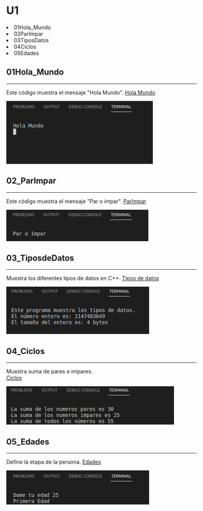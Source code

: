 # U1  

<e1>
<li>01Hola_Mundo</li>
<li>02ParImpar</li>
<li>03TiposDatos</li>
<li>04Ciclos</li>
<li>05Edades</li>
</e>

<h2>01Hola_Mundo </h2>

___
Este código muestra el mensaje "Hola Mundo".
[Hola Mundo](https://github.com/UP210586/UP210586_CPP/blob/master/U1/01Hola_Mundo.cpp)    


![Hola](Imagenes/01HolaMundo.png)

<h2>02_ParImpar </h2>

___
Este código muestra el mensaje "Par o impar".
[ParImpar](https://github.com/UP210586/UP210586_CPP/blob/master/U1/02ParImpar.cpp)       


![Par o impar](Imagenes/02ParImpar.png)

<h2>03_TiposdeDatos </h2>

___
Muestra los diferentes tipos de datos en C++.
[Tipos de datos](https://github.com/UP210586/UP210586_CPP/blob/master/U1/03TiposDatos.cpp)    
   

![Tipos de datos](Imagenes/03TiposDatos.png)

<h2>04_Ciclos </h2>

___
Muestra suma de pares e impares.  
[Ciclos](https://github.com/UP210586/UP210586_CPP/blob/master/U1/04Ciclos.cpp)     
  


![Ciclos](Imagenes/04Ciclos.png)

<h2>05_Edades </h2>

___
Define la etapa de la persona. 
[Edades](https://github.com/UP210586/UP210586_CPP/blob/master/U1/05Edades.cpp)       
   

![Edades](Imagenes/05Edades.png)
